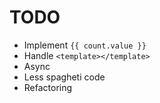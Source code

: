 # TODO

- Implement `{{ count.value }}`
- Handle `<template></template>`
- Async
- Less spagheti code
- Refactoring
